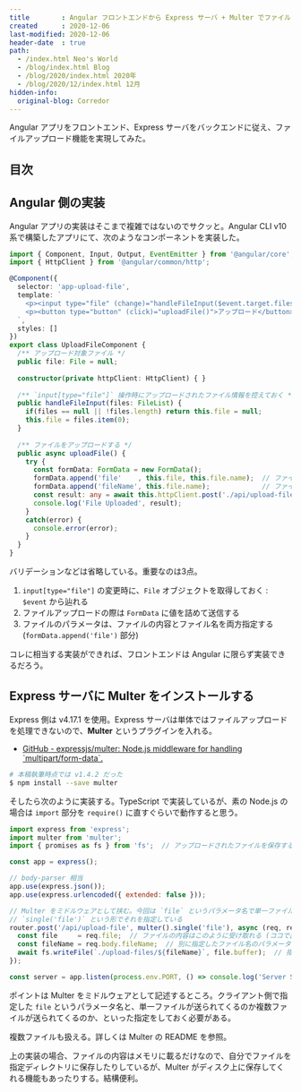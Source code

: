 ```yaml
---
title        : Angular フロントエンドから Express サーバ + Multer でファイルアップロードを実現する
created      : 2020-12-06
last-modified: 2020-12-06
header-date  : true
path:
  - /index.html Neo's World
  - /blog/index.html Blog
  - /blog/2020/index.html 2020年
  - /blog/2020/12/index.html 12月
hidden-info:
  original-blog: Corredor
---
```


Angular アプリをフロントエンド、Express サーバをバックエンドに従え、ファイルアップロード機能を実現してみた。

## 目次

## Angular 側の実装

Angular アプリの実装はそこまで複雑ではないのでサクッと。Angular CLI v10 系で構築したアプリにて、次のようなコンポーネントを実装した。

```typescript
import { Component, Input, Output, EventEmitter } from '@angular/core';
import { HttpClient } from '@angular/common/http';

@Component({
  selector: 'app-upload-file',
  template: `
    <p><input type="file" (change)="handleFileInput($event.target.files)"></p>
    <p><button type="button" (click)="uploadFile()">アップロード</button></p>
  `,
  styles: []
})
export class UploadFileComponent {
  /** アップロード対象ファイル */
  public file: File = null;
  
  constructor(private httpClient: HttpClient) { }
  
  /** `input[type="file"]` 操作時にアップロードされたファイル情報を控えておく */
  public handleFileInput(files: FileList) {
    if(files == null || !files.length) return this.file = null;
    this.file = files.item(0);
  }
  
  /** ファイルをアップロードする */
  public async uploadFile() {
    try {
      const formData: FormData = new FormData();
      formData.append('file'    , this.file, this.file.name);  // ファイル本体とファイル名を指定する
      formData.append('fileName', this.file.name);             // ファイル名のみを別で送信しているが、必須ではない
      const result: any = await this.httpClient.post('./api/upload-file', formData).toPromise();
      console.log('File Uploaded', result);
    }
    catch(error) {
      console.error(error);
    }
  }
}
```

バリデーションなどは省略している。重要なのは3点。

1. `input[type="file"]` の変更時に、`File` オブジェクトを取得しておく : `$event` から辿れる
2. ファイルアップロードの際は `FormData` に値を詰めて送信する
3. ファイルのパラメータは、ファイルの内容とファイル名を両方指定する (`formData.append('file')` 部分)

コレに相当する実装ができれば、フロントエンドは Angular に限らず実装できるだろう。

## Express サーバに Multer をインストールする

Express 側は v4.17.1 を使用。Express サーバは単体ではファイルアップロードを処理できないので、__Multer__ というプラグインを入れる。

- [GitHub - expressjs/multer: Node.js middleware for handling \`multipart/form-data\`.](https://github.com/expressjs/multer)

```bash
# 本稿執筆時点では v1.4.2 だった
$ npm install --save multer
```

そしたら次のように実装する。TypeScript で実装しているが、素の Node.js の場合は `import` 部分を `require()` に直すぐらいで動作すると思う。

```javascript
import express from 'express';
import multer from 'multer';
import { promises as fs } from 'fs';  // アップロードされたファイルを保存するのに使用

const app = express();

// body-parser 相当
app.use(express.json());
app.use(express.urlencoded({ extended: false }));

// Multer をミドルウェアとして挟む。今回は `file` というパラメータ名で単一ファイルがアップロードされてくるので、
// `single('file')` という形でそれを指定している
router.post('/api/upload-file', multer().single('file'), async (req, res) => {
  const file     = req.file;  // ファイルの内容はこのように受け取れる (ココで出てくる `file` というプロパティ名は Multer が指定してくるモノ
  const fileName = req.body.fileName;  // 別に指定したファイル名のパラメータは POST Body より取得できる
  await fs.writeFile(`./upload-files/${fileName}`, file.buffer);  // 指定の位置にファイルを保存する例
});

const server = app.listen(process.env.PORT, () => console.log('Server Started'));
```

ポイントは Multer をミドルウェアとして記述するところ。クライアント側で指定した `file` というパラメータ名と、単一ファイルが送られてくるのか複数ファイルが送られてくるのか、といった指定をしておく必要がある。

複数ファイルも扱える。詳しくは Multer の README を参照。

上の実装の場合、ファイルの内容はメモリに載るだけなので、自分でファイルを指定ディレクトリに保存したりしているが、Multer がディスク上に保存してくれる機能もあったりする。結構便利。
